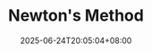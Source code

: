 ---
weight: 999
title: "Newton's Method"
description: ""
icon: "article"
date: "2025-06-24T20:05:04+08:00"
lastmod: "2025-06-24T20:05:04+08:00"
draft: true
toc: true
---
